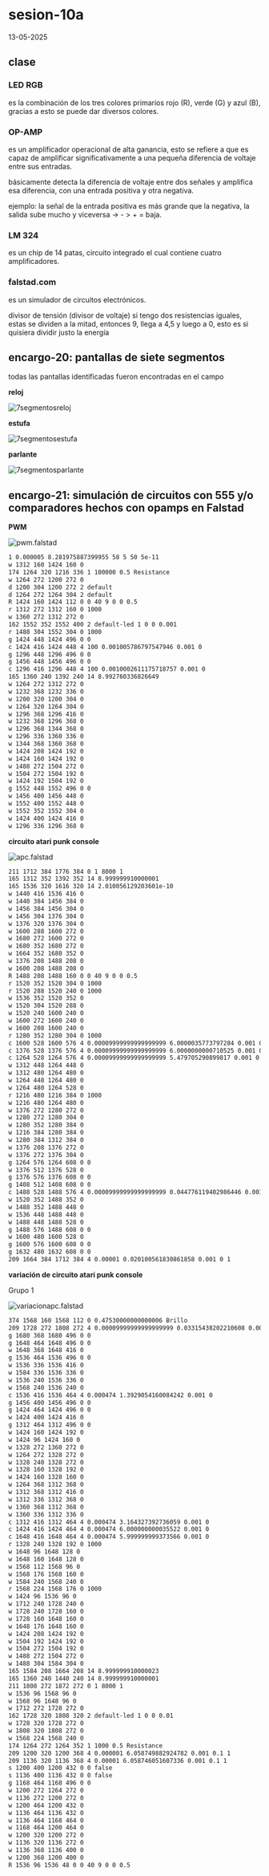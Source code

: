 # sesion-10a

13-05-2025

## clase

### LED RGB 
es la combinación de los tres colores primarios rojo (R), verde (G) y azul (B), gracias a esto se puede dar diversos colores.

### OP-AMP 
es un amplificador operacional de alta ganancia, esto se refiere a que es capaz de amplificar significativamente a una pequeña diferencia de voltaje entre sus entradas.

básicamente detecta la diferencia de voltaje entre dos señales y amplifica esa diferencia, con una entrada positiva y otra negativa.

ejemplo: la señal de la entrada positiva es más grande que la negativa, la salida sube mucho y viceversa →  - > + = baja.

### LM 324 
es un chip de 14 patas, circuito integrado el cual contiene cuatro amplificadores.

### falstad.com 
es un simulador de circuitos electrónicos.

divisor de tensión (divisor de voltaje)
si tengo dos resistencias iguales, estas se dividen a la mitad, entonces 9, llega a 4,5 y luego a 0, esto es si quisiera dividir justo la energía 

## encargo-20: pantallas de siete segmentos

todas las pantallas identificadas fueron encontradas en el campo

**reloj**

![7segmentosreloj](https://github.com/Anaisbmg/dis8644-2025-1/blob/main/11-Anaisbmg/sesion-10a/archivos/7segmentosreloj.jpeg)

**estufa**

![7segmentosestufa](https://github.com/Anaisbmg/dis8644-2025-1/blob/main/11-Anaisbmg/sesion-10a/archivos/7segmentosestufa.jpeg)

**parlante**

![7segmentosparlante](https://github.com/Anaisbmg/dis8644-2025-1/blob/main/11-Anaisbmg/sesion-10a/archivos/7segmentosparlante.jpeg)

## encargo-21: simulación de circuitos con 555 y/o comparadores hechos con opamps en Falstad

**PWM**

![pwm.falstad](https://github.com/Anaisbmg/dis8644-2025-1/blob/main/11-Anaisbmg/sesion-10a/archivos/pwm.falstad.png)

```txt
1 0.000005 8.281975887399955 58 5 50 5e-11
w 1312 160 1424 160 0
174 1264 320 1216 336 1 100000 0.5 Resistance
w 1264 272 1200 272 0
d 1200 304 1200 272 2 default
d 1264 272 1264 304 2 default
R 1424 160 1424 112 0 0 40 9 0 0 0.5
r 1312 272 1312 160 0 1000
w 1360 272 1312 272 0
162 1552 352 1552 400 2 default-led 1 0 0 0.001
r 1488 304 1552 304 0 1000
g 1424 448 1424 496 0 0
c 1424 416 1424 448 4 100 0.001005786797547946 0.001 0
g 1296 448 1296 496 0 0
g 1456 448 1456 496 0 0
c 1296 416 1296 448 4 100 0.0010002611175718757 0.001 0
165 1360 240 1392 240 14 8.992760336826649
w 1264 272 1312 272 0
w 1232 368 1232 336 0
w 1200 320 1200 304 0
w 1264 320 1264 304 0
w 1296 368 1296 416 0
w 1232 368 1296 368 0
w 1296 368 1344 368 0
w 1296 336 1360 336 0
w 1344 368 1360 368 0
w 1424 208 1424 192 0
w 1424 160 1424 192 0
w 1488 272 1504 272 0
w 1504 272 1504 192 0
w 1424 192 1504 192 0
g 1552 448 1552 496 0 0
w 1456 400 1456 448 0
w 1552 400 1552 448 0
w 1552 352 1552 304 0
w 1424 400 1424 416 0
w 1296 336 1296 368 0

```

**circuito atari punk console**

![apc.falstad](https://github.com/Anaisbmg/dis8644-2025-1/blob/main/11-Anaisbmg/sesion-10a/archivos/apc.falstad.png)

```txt $ 1 0.000015625 21.593987231061412 66 5 50 5e-11
211 1712 384 1776 384 0 1 8000 1
165 1312 352 1392 352 14 8.999999910000001
165 1536 320 1616 320 14 2.010056129203601e-10
w 1440 416 1536 416 0
w 1440 384 1456 384 0
w 1456 384 1456 304 0
w 1456 304 1376 304 0
w 1376 320 1376 304 0
w 1600 288 1600 272 0
w 1680 272 1600 272 0
w 1680 352 1680 272 0
w 1664 352 1680 352 0
w 1376 208 1488 208 0
w 1600 208 1488 208 0
R 1488 208 1488 160 0 0 40 9 0 0 0.5
r 1520 352 1520 304 0 1000
r 1520 288 1520 240 0 1000
w 1536 352 1520 352 0
w 1520 304 1520 288 0
w 1520 240 1600 240 0
w 1600 272 1600 240 0
w 1600 208 1600 240 0
r 1280 352 1280 304 0 1000
c 1600 528 1600 576 4 0.00009999999999999999 6.0000035773797284 0.001 0
c 1376 528 1376 576 4 0.00009999999999999999 6.0000000000710525 0.001 0
c 1264 528 1264 576 4 0.00009999999999999999 5.479705290899817 0.001 0
w 1312 448 1264 448 0
w 1312 480 1264 480 0
w 1264 448 1264 480 0
w 1264 480 1264 528 0
r 1216 480 1216 384 0 1000
w 1216 480 1264 480 0
w 1376 272 1280 272 0
w 1280 272 1280 304 0
w 1280 352 1280 384 0
w 1216 384 1280 384 0
w 1280 384 1312 384 0
w 1376 208 1376 272 0
w 1376 272 1376 304 0
g 1264 576 1264 608 0 0
w 1376 512 1376 528 0
g 1376 576 1376 608 0 0
g 1408 512 1408 608 0 0
c 1488 528 1488 576 4 0.00009999999999999999 0.044776119402986446 0.001 0
w 1520 352 1488 352 0
w 1488 352 1488 448 0
w 1536 448 1488 448 0
w 1488 448 1488 528 0
g 1488 576 1488 608 0 0
w 1600 480 1600 528 0
g 1600 576 1600 608 0 0
g 1632 480 1632 608 0 0
209 1664 384 1712 384 4 0.00001 0.020100561830861858 0.001 0 1

```

**variación de circuito atari punk console**

Grupo 1

![variacionapc.falstad](https://github.com/Anaisbmg/dis8644-2025-1/blob/main/11-Anaisbmg/sesion-10a/archivos/variacionapc.falstad.png)

```txt $ 1 0.000005 69.34413510434165 66 5 50 5e-11
374 1568 160 1568 112 0 0.47530000000000006 Brillo
209 1728 272 1808 272 4 0.00009999999999999999 0.03315438202210608 0.001 0 1
g 1680 368 1680 496 0 0
g 1648 464 1648 496 0 0
w 1648 368 1648 416 0
g 1536 464 1536 496 0 0
w 1536 336 1536 416 0
w 1584 336 1536 336 0
w 1536 240 1536 336 0
w 1568 240 1536 240 0
c 1536 416 1536 464 4 0.000474 1.3929054160084242 0.001 0
g 1456 400 1456 496 0 0
g 1424 464 1424 496 0 0
w 1424 400 1424 416 0
g 1312 464 1312 496 0 0
w 1424 160 1424 192 0
w 1424 96 1424 160 0
w 1328 272 1360 272 0
w 1264 272 1328 272 0
w 1328 240 1328 272 0
w 1328 160 1328 192 0
w 1424 160 1328 160 0
w 1264 368 1312 368 0
w 1312 368 1312 416 0
w 1312 336 1312 368 0
w 1360 368 1312 368 0
w 1360 336 1312 336 0
c 1312 416 1312 464 4 0.000474 3.164327392736059 0.001 0
c 1424 416 1424 464 4 0.000474 6.000000000035522 0.001 0
c 1648 416 1648 464 4 0.000474 5.999999999373566 0.001 0
r 1328 240 1328 192 0 1000
w 1648 96 1648 128 0
w 1648 160 1648 128 0
w 1568 112 1568 96 0
w 1568 176 1568 160 0
w 1584 240 1568 240 0
r 1568 224 1568 176 0 1000
w 1424 96 1536 96 0
w 1712 240 1728 240 0
w 1728 240 1728 160 0
w 1728 160 1648 160 0
w 1648 176 1648 160 0
w 1424 208 1424 192 0
w 1504 192 1424 192 0
w 1504 272 1504 192 0
w 1488 272 1504 272 0
w 1488 304 1584 304 0
165 1584 208 1664 208 14 8.999999910000023
165 1360 240 1440 240 14 8.999999910000001
211 1808 272 1872 272 0 1 8000 1
w 1536 96 1568 96 0
w 1568 96 1648 96 0
w 1712 272 1728 272 0
162 1728 320 1808 320 2 default-led 1 0 0 0.01
w 1728 320 1728 272 0
w 1808 320 1808 272 0
w 1568 224 1568 240 0
174 1264 272 1264 352 1 1000 0.5 Resistance
209 1200 320 1200 368 4 0.000001 6.058749882924782 0.001 0.1 1
209 1136 320 1136 368 4 0.00001 6.058746051607336 0.001 0.1 1
s 1200 400 1200 432 0 0 false
s 1136 400 1136 432 0 0 false
g 1168 464 1168 496 0 0
w 1200 272 1264 272 0
w 1136 272 1200 272 0
w 1200 464 1200 432 0
w 1136 464 1136 432 0
w 1136 464 1168 464 0
w 1168 464 1200 464 0
w 1200 320 1200 272 0
w 1136 320 1136 272 0
w 1136 368 1136 400 0
w 1200 368 1200 400 0
R 1536 96 1536 48 0 0 40 9 0 0 0.5

```
